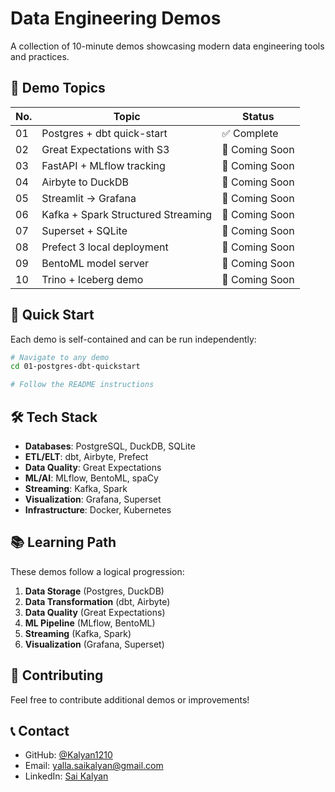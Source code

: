 # Data Engineering Demos

A collection of 10-minute demos showcasing modern data engineering tools and practices.

## 🚀 Demo Topics

| No. | Topic | Status |
|-----|-------|--------|
| 01  | Postgres + dbt quick-start | ✅ Complete |
| 02  | Great Expectations with S3 | 🚧 Coming Soon |
| 03  | FastAPI + MLflow tracking | 🚧 Coming Soon |
| 04  | Airbyte to DuckDB | 🚧 Coming Soon |
| 05  | Streamlit → Grafana | 🚧 Coming Soon |
| 06  | Kafka + Spark Structured Streaming | 🚧 Coming Soon |
| 07  | Superset + SQLite | 🚧 Coming Soon |
| 08  | Prefect 3 local deployment | 🚧 Coming Soon |
| 09  | BentoML model server | 🚧 Coming Soon |
| 10  | Trino + Iceberg demo | 🚧 Coming Soon |

## 🚀 Quick Start

Each demo is self-contained and can be run independently:

```bash
# Navigate to any demo
cd 01-postgres-dbt-quickstart

# Follow the README instructions
```

## 🛠️ Tech Stack

- **Databases**: PostgreSQL, DuckDB, SQLite
- **ETL/ELT**: dbt, Airbyte, Prefect
- **Data Quality**: Great Expectations
- **ML/AI**: MLflow, BentoML, spaCy
- **Streaming**: Kafka, Spark
- **Visualization**: Grafana, Superset
- **Infrastructure**: Docker, Kubernetes

## 📚 Learning Path

These demos follow a logical progression:
1. **Data Storage** (Postgres, DuckDB)
2. **Data Transformation** (dbt, Airbyte)
3. **Data Quality** (Great Expectations)
4. **ML Pipeline** (MLflow, BentoML)
5. **Streaming** (Kafka, Spark)
6. **Visualization** (Grafana, Superset)

## 🤝 Contributing

Feel free to contribute additional demos or improvements!

## 📞 Contact

- GitHub: [@Kalyan1210](https://github.com/Kalyan1210)
- Email: yalla.saikalyan@gmail.com
- LinkedIn: [Sai Kalyan](https://linkedin.com/in/sai-kalyan-996244128) 